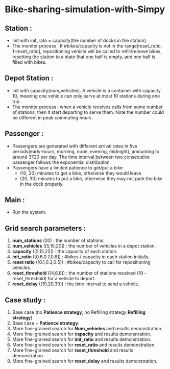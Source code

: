 # Bike-sharing-simulation-with-Simpy

## Station :

* Init with init_rato × capacity(the number of docks in the station). 
* The monitor process : If #bikes/capacity is not in the range[reset_ratio, 1-reset_ratio], repositioning vehicle will be called to refill/remove bikes, resetting the station to a state that one half is empty, and one half is filled with bikes.

## Depot Station :
* Init with capacity(num_vehicles). A vehicle is a container with capacity 10, meaning one vehicle can only serve at most 10 stations during one trip.
* The monitor process : when a vehicle receives calls from some number of stations,  then it start departing to serve them. Note the number could be different in peak commuting hours.

## Passenger :
* Passengers are generated with different arrival rates in five periods(early-hours, morning, noon, evening, midnight), amounting to around 3720 per day. The time interval between two consecutive passenger follows the exponential distribution.
* Passengers have a limited patience to get/put a bike
  * (10, 20) minutes to get a bike, otherwise they would leave.
  * (20, 30) minutes to put a bike, otherwise they may not park the bike in the dock properly.

## Main :
* Run the system.

## Grid search parameters :
1. **num_stations** (20) : the number of stations. 
2. **num_vehicles** ([5,10,20]) : the number of vehicles in a depot station.
3. **capacity** ([5,15,25]) : the capacity of each station.
4. **init_ratio** ([0.6,0.7,0.8]) : #bikes / capacity in each station initially.
5. **reset ratio** ([0.1,0.3,0.5]) : #bikes/capacity to call for repositioning vehicles.
6. **reset_threshold** ([4,6,8]) : the number of stations received (10 - reset_threshold) for a vehicle to depart. 
7. **reset_delay** ([10,20,30]) : the time interval to send a vehicle.

## Case study :
1. Base case (no **Patience strategy**, no Refilling strategy **Refilling strategy**).
2. Base case + **Patience strategy**.
3. More fine-grained search for **Num_vehieles** and results demonstration.
4. More fine-grained search for **capacity** and results demonstration.
5. More fine-grained search for **init_ratio** and results demonstration.
6. More fine-grained search for **reset_ratio** and results demonstration.
7. More fine-grained search for **reset_threshold** and results demonstration.
8. More fine-grained search for **reset_delay** and results demonstration.
